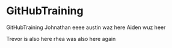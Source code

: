 # GitHubTraining
GitHubTraining
Johnathan
eeee
austin waz here
Aiden wuz heer

Trevor is also here
rhea was also here again
